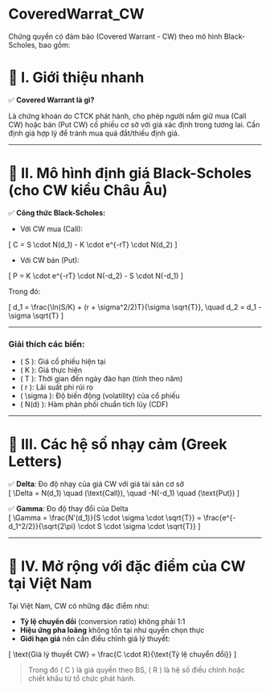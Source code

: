 # CoveredWarrat_CW
Chứng quyền có đảm bảo (Covered Warrant - CW) theo mô hình Black-Scholes, bao gồm:

# 📌 I. Giới thiệu nhanh

✅ **Covered Warrant là gì?**

Là chứng khoán do CTCK phát hành, cho phép người nắm giữ mua (Call CW) hoặc bán (Put CW) cổ phiếu cơ sở với giá xác định trong tương lai. Cần định giá hợp lý để tránh mua quá đắt/thiếu định giá.

---

# 📌 II. Mô hình định giá Black-Scholes (cho CW kiểu Châu Âu)

✅ **Công thức Black-Scholes:**

- Với CW mua (Call):

\[
C = S \cdot N(d_1) - K \cdot e^{-rT} \cdot N(d_2)
\]

- Với CW bán (Put):

\[
P = K \cdot e^{-rT} \cdot N(-d_2) - S \cdot N(-d_1)
\]

Trong đó:

\[
d_1 = \frac{\ln(S/K) + (r + \sigma^2/2)T}{\sigma \sqrt{T}}, \quad d_2 = d_1 - \sigma \sqrt{T}
\]

---

### **Giải thích các biến:**

- \( S \): Giá cổ phiếu hiện tại  
- \( K \): Giá thực hiện  
- \( T \): Thời gian đến ngày đáo hạn (tính theo năm)  
- \( r \): Lãi suất phi rủi ro  
- \( \sigma \): Độ biến động (volatility) của cổ phiếu  
- \( N(d) \): Hàm phân phối chuẩn tích lũy (CDF)

---

# 📌 III. Các hệ số nhạy cảm (Greek Letters)

✅ **Delta**: Đo độ nhạy của giá CW với giá tài sản cơ sở  
\[
\Delta = N(d_1) \quad (\text{Call}), \quad -N(-d_1) \quad (\text{Put})
\]

✅ **Gamma**: Đo độ thay đổi của Delta  
\[
\Gamma = \frac{N'(d_1)}{S \cdot \sigma \cdot \sqrt{T}} = \frac{e^{-d_1^2/2}}{\sqrt{2\pi} \cdot S \cdot \sigma \cdot \sqrt{T}}
\]

---

# 📌 IV. Mở rộng với đặc điểm của CW tại Việt Nam

Tại Việt Nam, CW có những đặc điểm như:

- **Tỷ lệ chuyển đổi** (conversion ratio) không phải 1:1  
- **Hiệu ứng pha loãng** không tồn tại như quyền chọn thực  
- **Giới hạn giá** nên cần điều chỉnh giá lý thuyết:

\[
\text{Giá lý thuyết CW} = \frac{C \cdot R}{\text{Tỷ lệ chuyển đổi}}
\]

> Trong đó \( C \) là giá quyền theo BS, \( R \) là hệ số điều chỉnh hoặc chiết khấu từ tổ chức phát hành.



